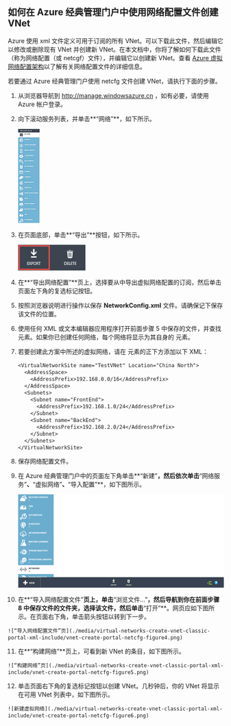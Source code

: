 ## <a name="how-to-create-a-vnet-using-a-network-config-file-in-the-azure-portal"></a> 如何在 Azure 经典管理门户中使用网络配置文件创建 VNet

Azure 使用 xml 文件定义可用于订阅的所有 VNet。可以下载此文件，然后编辑它以修改或删除现有 VNet 并创建新 VNet。在本文档中，你将了解如何下载此文件（称为网络配置（或 netcgf）文件），并编辑它以创建新 VNet。查看 [Azure 虚拟网络配置架构](https://msdn.microsoft.com/zh-cn/library/azure/jj157100.aspx)以了解有关网络配置文件的详细信息。

若要通过 Azure 经典管理门户使用 netcfg 文件创建 VNet，请执行下面的步骤。

1. 从浏览器导航到 http://manage.windowsazure.cn ，如有必要，请使用 Azure 帐户登录。
2. 向下滚动服务列表，并单击**“网络”**，如下所示。

    ![Azure 虚拟网络](./media/virtual-networks-create-vnet-classic-portal-xml-include/vnet-create-portal-netcfg-figure1.gif)

3. 在页面底部，单击**“导出”**按钮，如下所示。

    ![“导出”按钮](./media/virtual-networks-create-vnet-classic-portal-xml-include/vnet-create-portal-netcfg-figure2.png)

4. 在**“导出网络配置”**页上，选择要从中导出虚拟网络配置的订阅，然后单击页面左下角的复选标记按钮。
5. 按照浏览器说明进行操作以保存 **NetworkConfig.xml** 文件。请确保记下保存该文件的位置。
6. 使用任何 XML 或文本编辑器应用程序打开前面步骤 5 中保存的文件，并查找 **<VirtualNetworkSites>** 元素。如果你已创建任何网络，每个网络将显示为其自身的 **<VirtualNetworkSite>** 元素。
7. 若要创建此方案中所述的虚拟网络，请在 **<VirtualNetworkSites>** 元素的正下方添加以下 XML：

    ```
    <VirtualNetworkSite name="TestVNet" Location="China North">
      <AddressSpace>
        <AddressPrefix>192.168.0.0/16</AddressPrefix>
      </AddressSpace>
      <Subnets>
        <Subnet name="FrontEnd">
          <AddressPrefix>192.168.1.0/24</AddressPrefix>
        </Subnet>
        <Subnet name="BackEnd">
          <AddressPrefix>192.168.2.0/24</AddressPrefix>
        </Subnet>
      </Subnets>
    </VirtualNetworkSite>
    ```

8.  保存网络配置文件。
9.  在 Azure 经典管理门户中的页面左下角单击**“新建”**，然后依次单击**“网络服务”**、**“虚拟网络”**、**“导入配置”**，如下图所示。

    ![导入配置](./media/virtual-networks-create-vnet-classic-portal-xml-include/vnet-create-portal-netcfg-figure3.gif)

10.  在**“导入网络配置文件”**页上，单击**“浏览文件...”**，然后导航到你在前面步骤 8 中保存文件的文件夹，选择该文件，然后单击**“打开”**。网页应如下图所示。在页面右下角，单击箭头按钮以转到下一步。

    ![“导入网络配置文件”页](./media/virtual-networks-create-vnet-classic-portal-xml-include/vnet-create-portal-netcfg-figure4.png)

11.   在**“构建网络”**页上，可看到新 VNet 的条目，如下图所示。

    ![“构建网络”页](./media/virtual-networks-create-vnet-classic-portal-xml-include/vnet-create-portal-netcfg-figure5.png)

12.   单击页面右下角的复选标记按钮以创建 VNet。几秒钟后，你的 VNet 将显示在可用 VNet 列表中，如下图所示。

    ![新建虚拟网络](./media/virtual-networks-create-vnet-classic-portal-xml-include/vnet-create-portal-netcfg-figure6.png)

<!---HONumber=69-->